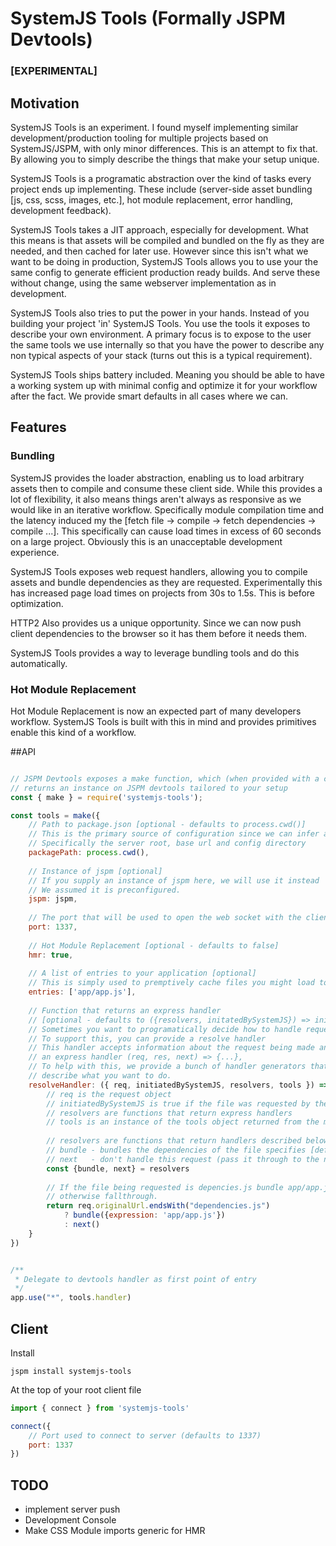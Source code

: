 # SystemJS Tools (Formally JSPM Devtools)

### [EXPERIMENTAL]

## Motivation
SystemJS Tools is an experiment. I found myself implementing similar development/production
tooling for multiple projects based on SystemJS/JSPM, with only minor differences. This is an attempt to fix that. By allowing you to simply describe the things
that make your setup unique.
 
SystemJS Tools is a programatic abstraction over the kind of tasks every project ends up implementing.
These include (server-side asset bundling [js, css, scss, images, etc.], hot module replacement, error handling, development feedback).

SystemJS Tools takes a JIT approach, especially for development. What this
means is that assets will be compiled and bundled on the fly as they are needed, and then cached for later use.
However since this isn't what we want to be doing in production, SystemJS Tools allows you to use your the same config to generate efficient
production ready builds. And serve these without change, using the same webserver implementation as in development.

SystemJS Tools also tries to put the power in your hands. Instead of you building your project 'in' SystemJS Tools. You
use the tools it exposes to describe your own environment. A primary focus is to expose to the user the same tools we use internally
so that you have the power to describe any non typical aspects of your stack (turns out this is a typical requirement).

SystemJS Tools ships battery included. Meaning you should be able to have a working system up with minimal config and optimize it for your workflow
after the fact. We provide smart defaults in all cases where we can.

## Features
### Bundling
SystemJS provides the loader abstraction, enabling us to load arbitrary assets then to compile and consume these client side.
While this provides a lot of flexibility, it also means things aren't always as responsive as we would like in an iterative workflow. 
Specifically module compilation time and the latency induced my the [fetch file -> compile -> fetch dependencies -> compile ...]. This specifically can cause
load times in excess of 60 seconds on a large project. Obviously this is an unacceptable development experience.

SystemJS Tools exposes web request handlers, allowing you to compile assets and bundle dependencies as they are requested. Experimentally this has 
increased page load times on projects from 30s to 1.5s. This is before optimization.

HTTP2 Also provides us a unique opportunity. Since we can now push client dependencies to the browser so it has them before it needs them.

SystemJS Tools provides a way to leverage bundling tools and do this automatically.

### Hot Module Replacement
Hot Module Replacement is now an expected part of many developers workflow. SystemJS Tools is built with this in mind and provides primitives enable this kind of a workflow.

##API
```javascript

// JSPM Devtools exposes a make function, which (when provided with a config) 
// returns an instance on JSPM devtools tailored to your setup
const { make } = require('systemjs-tools');

const tools = make({
    // Path to package.json [optional - defaults to process.cwd()]
    // This is the primary source of configuration since we can infer a lot from this
    // Specifically the server root, base url and config directory
    packagePath: process.cwd(),
    
    // Instance of jspm [optional]
    // If you supply an instance of jspm here, we will use it instead
    // We assumed it is preconfigured.
    jspm: jspm,
    
    // The port that will be used to open the web socket with the client
    port: 1337,
    
    // Hot Module Replacement [optional - defaults to false]
    hmr: true,
    
    // A list of entries to your application [optional]
    // This is simply used to premptively cache files you might load to speed up the first load
    entries: ['app/app.js'],
    
    // Function that returns an express handler 
    // [optional - defaults to ({resolvers, initatedBySystemJS}) => initatedBySystemJS ? resolvers.bundle() : resolvers.next() ]
    // Sometimes you want to programatically decide how to handle requests.
    // To support this, you can provide a resolve handler
    // This handler accepts information about the request being made and needs to return
    // an express handler (req, res, next) => {...},
    // To help with this, we provide a bunch of handler generators that you can invoke to
    // describe what you want to do.
    resolveHandler: ({ req, initiatedBySystemJS, resolvers, tools }) => {
        // req is the request object
        // initiatedBySystemJS is true if the file was requested by the SystemJS library, else false
        // resolvers are functions that return express handlers
        // tools is an instance of the tools object returned from the make function 
        
        // resolvers are functions that return handlers described below:
        // bundle - bundles the dependencies of the file specifies [defaults to req.originalUrl]
        // next   - don't handle this request (pass it through to the next express middleware)
        const {bundle, next} = resolvers
        
        // If the file being requested is depencies.js bundle app/app.js and return that
        // otherwise fallthrough.
        return req.originalUrl.endsWith("dependencies.js")
            ? bundle({expression: 'app/app.js'})
            : next()
    }
})


/**
 * Delegate to devtools handler as first point of entry
 */
app.use("*", tools.handler)
```

## Client

Install

`jspm install systemjs-tools`

At the top of your root client file
```javascript
import { connect } from 'systemjs-tools'

connect({
    // Port used to connect to server (defaults to 1337)
    port: 1337
})

```

## TODO
- implement server push
- Development Console
- Make CSS Module imports generic for HMR